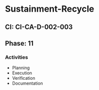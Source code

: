 # Sustainment-Recycle

## CI: CI-CA-D-002-003
## Phase: 11

### Activities
- Planning
- Execution
- Verification
- Documentation
